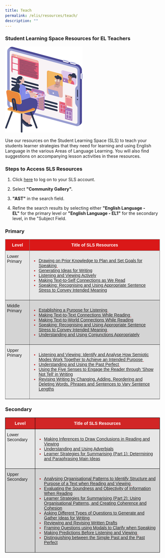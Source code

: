 ```yaml
---
title: Teach
permalink: /elis/resources/teach/
description: ""
---
```

### Student Learning Space Resources for EL Teachers

<img src="/images/teach_banner.png" style="width:50%">

Use our resources on the Student Learning Space (SLS) to teach your students learner strategies that they need for learning and using English Language in the various Areas of Language Learning. You will also find suggestions on accompanying lesson activities in these resources.  

### Steps to Access SLS Resources

1.  Click&nbsp;[here](https://vle.learning.moe.edu.sg/searchresource/search?keyword=ast)&nbsp;to log on to your SLS account.
    
2.  Select&nbsp;**"Community Gallery".**
    
3.  **"AST"**&nbsp;in the search field.
    
4.  Refine the search results by selecting either&nbsp;**"English Language - EL"**&nbsp;for the primary level or&nbsp;**"English Language - EL1"**&nbsp;for the secondary level, in the "Subject Field.

### Primary

<style type="text/css">
.tg  {border-collapse:collapse;border-spacing:0;}
.tg td{border-color:black;border-style:solid;border-width:1px;font-family:Arial, sans-serif;font-size:14px;
  overflow:hidden;padding:10px 5px;word-break:normal;}
.tg th{border-color:black;border-style:solid;border-width:1px;font-family:Arial, sans-serif;font-size:14px;
  font-weight:normal;overflow:hidden;padding:10px 5px;word-break:normal;}
.tg .tg-iq2a{background-color:#E7E7E7;border-color:inherit;color:#CA2126;text-align:left;text-decoration:underline;
  vertical-align:top}
.tg .tg-gip3{background-color:#E7E7E7;border-color:inherit;text-align:left;vertical-align:top}
.tg .tg-w77l{background-color:#da1818;border-color:inherit;color:#FFF;font-weight:bold;text-align:center;vertical-align:middle}
.tg .tg-cekf{background-color:#D4D4D4;border-color:inherit;text-align:left;vertical-align:top}
.tg .tg-ngxg{background-color:#D4D4D4;border-color:inherit;color:#CA2126;text-align:left;text-decoration:underline;
  vertical-align:top}
</style>
<table class="tg">
<thead>
  <tr>
    <th class="tg-w77l">Level</th>
    <th class="tg-w77l">Title of SLS Resources</th>
  </tr>
</thead>
<tbody>
  <tr>
    <td class="tg-gip3">Lower Primary<br></td>
    <td class="tg-iq2a"><ul>
<li><a href="http://vle.learning.moe.edu.sg/mrv/community-gallery/lesson/view/b8118a02-b560-4c36-8706-6a6890666b01/cover">Drawing on Prior Knowledge to Plan and Set Goals for Speaking</a>&nbsp;</li>
<li><a href="http://vle.learning.moe.edu.sg/mrv/community-gallery/lesson/view/6f9e2f7b-da0c-40ba-954d-6159f6634a99/cover">Generating Ideas for Writing</a></li>
<li><a href="http://vle.learning.moe.edu.sg/mrv/community-gallery/lesson/view/b0d2e577-a727-4e4f-b779-886b8c7530c1/cover">Listening and Viewing Actively</a></li>
<li><a href="http://vle.learning.moe.edu.sg/mrv/community-gallery/lesson/view/df4ce9f3-5143-4bfa-865a-a377adf90f7d/cover">Making Text-to-Self Connections as We Read  
</a></li>
<li><a href="http://vle.learning.moe.edu.sg/mrv/community-gallery/lesson/view/d93c5599-ba6f-44a5-9284-c26028b6a2e8/cover">Speaking: Recognising and Using Appropriate Sentence Stress to Convey Intended Meaning</a></li>
</ul>
</td>
  </tr>
  <tr>
    <td class="tg-cekf">Middle Primary</td>
    <td class="tg-ngxg"><ul>
<li><a href="http://vle.learning.moe.edu.sg/mrv/community-gallery/lesson/view/acf8faf3-ccb9-48af-a8e8-bd0697147b24/cover">Establishing a Purpose for Listening</a>&nbsp;</li>
<li><a href="http://vle.learning.moe.edu.sg/mrv/community-gallery/lesson/view/d3464a43-d333-44d8-8c08-1174bceb143c/cover">Making Text-to-Text Connections While Reading</a>&nbsp;</li>
<li><a href="http://vle.learning.moe.edu.sg/mrv/community-gallery/lesson/view/f873129f-2e2d-480d-bbc6-0b613ef072c4/cover">Making Text-to-World Connections While Reading</a></li>
<li><a href="http://vle.learning.moe.edu.sg/mrv/community-gallery/lesson/view/d93c5599-ba6f-44a5-9284-c26028b6a2e8/cover">Speaking: Recognising and Using Appropriate Sentence Stress to Convey Intended Meaning</a>&nbsp;</li>
<li><a href="http://vle.learning.moe.edu.sg/mrv/community-gallery/lesson/view/a1570959-99cf-4c97-95ed-f344e221030e/cover">Understanding and Using Conjunctions Appropriately</a></li>
</ul>
</td>
  </tr>
  <tr>
    <td class="tg-gip3">Upper Primary<br></td>
    <td class="tg-iq2a"><ul>
<li><a href="http://vle.learning.moe.edu.sg/mrv/community-gallery/lesson/view/d6905a15-3a7a-4be4-be1d-d0d73f69c6f7/cover">Listening and Viewing: Identify and Analyse How Semiotic Modes Work Together to Achieve an Intended Purpose</a>&nbsp;</li>
<li><a href="http://vle.learning.moe.edu.sg/mrv/community-gallery/lesson/view/0edb85fa-ad40-479d-acd4-5d6d125d24f0/cover">Understanding and Using the Past Perfect</a>&nbsp;  </li>
<li><a href="http://vle.learning.moe.edu.sg/mrv/community-gallery/lesson/view/26a8efd8-8c61-49ba-a52e-618f887acb0b/cover">Using the Five Senses to Engage the Reader through 'Show Not Tell' in Writing</a></li>
<li><a href="http://vle.learning.moe.edu.sg/mrv/community-gallery/lesson/view/456e2e35-2a62-4836-b998-2e8b586e3371/cover">Revising Writing by Changing, Adding, Reordering and Deleting Words, Phrases and Sentences to Vary Sentence Lengths</a></li>
</ul>
</td>
  </tr>
</tbody>
</table>

### Secondary

<style type="text/css">
.tg  {border-collapse:collapse;border-spacing:0;}
.tg td{border-color:black;border-style:solid;border-width:1px;font-family:Arial, sans-serif;font-size:14px;
  overflow:hidden;padding:10px 5px;word-break:normal;}
.tg th{border-color:black;border-style:solid;border-width:1px;font-family:Arial, sans-serif;font-size:14px;
  font-weight:normal;overflow:hidden;padding:10px 5px;word-break:normal;}
.tg .tg-dewj{background-color:#E7E7E7;color:#CA2126;text-align:left;text-decoration:underline;vertical-align:top}
.tg .tg-ag2m{background-color:#E7E7E7;text-align:left;vertical-align:top}
.tg .tg-y2he{background-color:#d12626;color:#FFF;font-weight:bold;text-align:center;vertical-align:middle}
.tg .tg-rfng{background-color:#D4D4D4;text-align:left;vertical-align:top}
.tg .tg-rhd3{background-color:#D4D4D4;color:#CA2126;text-align:left;text-decoration:underline;vertical-align:top}
</style>
<table class="tg">
<thead>
  <tr>
    <th class="tg-y2he"><span style="font-weight:600;color:#FFF">Level</span></th>
    <th class="tg-y2he"><span style="font-weight:600;color:#FFF">Title of SLS Resources</span></th>
  </tr>
</thead>
<tbody>
  <tr>
    <td class="tg-ag2m">Lower Secondary</td>
    <td class="tg-dewj"><ul>
<li><a href="http://vle.learning.moe.edu.sg/mrv/community-gallery/lesson/view/2c9d0b12-72bf-4314-a566-1132ea9ae3e3/cover">Making Inferences to Draw Conclusions in Reading and Viewing</a></li>
<li><a href="http://vle.learning.moe.edu.sg/mrv/community-gallery/lesson/view/9f79e11e-ec05-467b-8157-af9b743e6be0/cover">Understanding and Using Adverbials</a></li>
<li><a href="http://vle.learning.moe.edu.sg/mrv/community-gallery/lesson/view/ccb80fef-cdd1-4eac-8328-619ee73978a8/cover">Learner Strategies for Summarising (Part 1): Determining and Paraphrasing Main Ideas</a></li>
</ul>
</td>
  </tr>
  <tr>
    <td class="tg-rfng">Upper Secondary</td>
    <td class="tg-rhd3"><ul>
<li><a href="http://vle.learning.moe.edu.sg/mrv/community-gallery/lesson/view/4a9e8ec5-6b95-4169-8ac4-933dfe05d861/cover">Analysing Organisational Patterns to Identify Structure and Purpose of a Text when Reading and Viewing</a>&nbsp;</li>
<li><a href="http://vle.learning.moe.edu.sg/mrv/community-gallery/lesson/view/ce6fe531-67e5-4435-97cd-a686e924cd2b/cover">Evaluating the Soundness and Objectivity of Information When Reading</a></li>
<li><a href="http://vle.learning.moe.edu.sg/mrv/community-gallery/lesson/view/c9fe9409-f4be-415e-a551-5383031f0ca2/cover">Learner Strategies for Summarising (Part 2): Using Organisational Patterns, and Creating Coherence and Cohesion</a></li>
<li><a href="http://vle.learning.moe.edu.sg/mrv/community-gallery/lesson/view/74f8afc1-3632-4f9f-8f82-a3b273f46736/cover">Asking Different Types of Questions to Generate and Gather Ideas for Writing</a>&nbsp;</li>
<li><a href="http://vle.learning.moe.edu.sg/mrv/community-gallery/lesson/view/7013f33f-a8fe-4e44-a91c-10868854d15b/cover">Reviewing and Revising Written Drafts</a></li>
<li><a href="http://vle.learning.moe.edu.sg/mrv/community-gallery/lesson/view/c63f533b-0de8-4dc4-9947-cab7346227df/cover">Framing Questions using Modals to Clarify when Speaking</a></li>
<li><a href="http://vle.learning.moe.edu.sg/mrv/community-gallery/lesson/view/05d9eb1f-02d0-465a-9267-41d15d29edba/cover">Making Predictions Before Listening and Viewing</a>&nbsp;</li>
<li><a href="http://vle.learning.moe.edu.sg/mrv/community-gallery/lesson/view/d7a14e41-2ff4-4ba3-ad4c-bdb117c03bbf/cover">Distinguishing between the Simple Past and the Past Perfect</a></li>
</ul>
</td>
  </tr>
</tbody>
</table>

